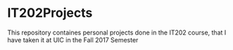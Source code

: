 # IT202Projects

This repository containes personal projects done in the IT202 course, that I have taken it at UIC in the Fall 2017 Semester
